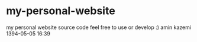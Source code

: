 # my-personal-website
my personal website source code
feel free to use or develop :)
amin kazemi 
1394-05-05 16:39
